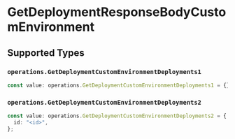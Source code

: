 # GetDeploymentResponseBodyCustomEnvironment


## Supported Types

### `operations.GetDeploymentCustomEnvironmentDeployments1`

```typescript
const value: operations.GetDeploymentCustomEnvironmentDeployments1 = {};
```

### `operations.GetDeploymentCustomEnvironmentDeployments2`

```typescript
const value: operations.GetDeploymentCustomEnvironmentDeployments2 = {
  id: "<id>",
};
```

